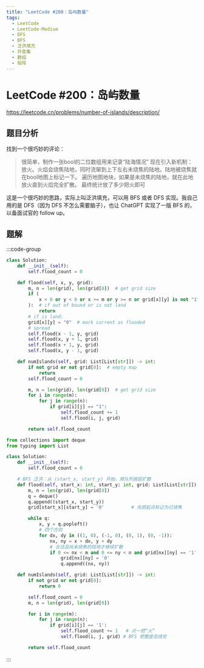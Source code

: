 ```yaml
---
title: "LeetCode #200：岛屿数量"
tags:
  - LeetCode
  - LeetCode-Medium
  - DFS
  - BFS
  - 泛洪填充
  - 并查集
  - 数组
  - 矩阵
---
```


# LeetCode #200：岛屿数量

https://leetcode.cn/problems/number-of-islands/description/

## 题目分析

找到一个很巧妙的评论：

> 很简单，制作一张bool的二位数组用来记录“陆海情况”
> 现在引入新机制：放火。火焰会烧焦陆地，同时流窜到上下左右未烧焦的陆地。陆地被烧焦就在bool地图上标记一下。
> 遍历地图地块，如果是未烧焦的陆地，就在此地放火直到火焰完全扩散。
> 最终统计放了多少把火即可

这是一个很巧妙的思路，实际上叫泛洪填充，可以用 BFS 或者 DFS 实现。我自己用的是 DFS（因为 DFS 不怎么需要脑子），也让 ChatGPT 实现了一版 BFS 的，以备面试官的 follow up。

## 题解

:::code-group

```python [BFS (Python)]
class Solution:
    def __init__(self):
        self.flood_count = 0

    def flood(self, x, y, grid):
        m, n = len(grid), len(grid[0])  # get grid size
        if (
            x < 0 or y < 0 or x >= m or y >= n or grid[x][y] is not "1"
        ):  # if out of bound or is not land
            return
        # if is land:
        grid[x][y] = "0"  # mark current as flooded
        # spread
        self.flood(x - 1, y, grid)
        self.flood(x, y + 1, grid)
        self.flood(x + 1, y, grid)
        self.flood(x, y - 1, grid)

    def numIslands(self, grid: List[List[str]]) -> int:
        if not grid or not grid[0]:  # empty map
            return
        self.flood_count = 0

        m, n = len(grid), len(grid[0])  # get grid size
        for i in range(m):
            for j in range(n):
                if grid[i][j] == "1":
                    self.flood_count += 1
                    self.flood(i, j, grid)

        return self.flood_count

```

```python [DFS (Python)]
from collections import deque
from typing import List

class Solution:
    def __init__(self):
        self.flood_count = 0

    # BFS 泛洪：从 (start_x, start_y) 开始，用队列按层扩散
    def flood(self, start_x: int, start_y: int, grid: List[List[str]]) -> None:
        m, n = len(grid), len(grid[0])
        q = deque()
        q.append((start_x, start_y))
        grid[start_x][start_y] = '0'          # 先把起点标记为已烧焦

        while q:
            x, y = q.popleft()
            # 四个方向
            for dx, dy in ((1, 0), (-1, 0), (0, 1), (0, -1)):
                nx, ny = x + dx, y + dy
                # 合法且尚未烧焦的陆地才继续扩散
                if 0 <= nx < m and 0 <= ny < n and grid[nx][ny] == '1':
                    grid[nx][ny] = '0'
                    q.append((nx, ny))

    def numIslands(self, grid: List[List[str]]) -> int:
        if not grid or not grid[0]:
            return 0

        self.flood_count = 0
        m, n = len(grid), len(grid[0])

        for i in range(m):
            for j in range(n):
                if grid[i][j] == '1':
                    self.flood_count += 1   # 点一把“火”
                    self.flood(i, j, grid) # BFS 把整座岛烧完

        return self.flood_count

```

:::
